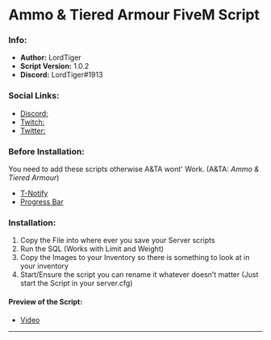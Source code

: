 # Ammo & Tiered Armour FiveM Script

### Info:
- **Author:** LordTiger
- **Script Version:** 1.0.2
- **Discord:** LordTiger#1913

### Social Links:
- [Discord:](https://discord.gg/YtXSfd87fF)
- [Twitch:](https://www.twitch.tv/mlordtiger)
- [Twitter:](https://twitter.com/MLordTiger)


### Before Installation:
You need to add these scripts otherwise A&TA wont' Work. (A&TA: *Ammo & Tiered Armour*)
- [T-Notify](https://github.com/TasoOneAsia/t-notify)
- [Progress Bar](https://forum.cfx.re/t/release-progress-bars-1-0-standalone/526287)


### Installation:
1. Copy the File into where ever you save your Server scripts
2. Run the SQL (Works with Limit and Weight)
3. Copy the Images to your Inventory so there is something to look at in your inventory
4. Start/Ensure the script you can rename it whatever doesn’t matter (Just start the Script in your server.cfg)

#### Preview of the Script:
- [Video](https://www.youtube.com/watch?v=qiSub4t8UVs&feature=youtu.be)

---

